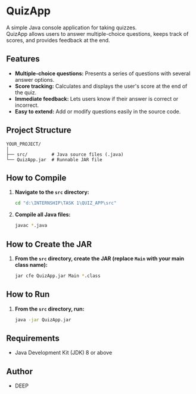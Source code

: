 # QuizApp

A simple Java console application for taking quizzes.  
QuizApp allows users to answer multiple-choice questions, keeps track of scores, and provides feedback at the end.

## Features

- **Multiple-choice questions:** Presents a series of questions with several answer options.
- **Score tracking:** Calculates and displays the user's score at the end of the quiz.
- **Immediate feedback:** Lets users know if their answer is correct or incorrect.
- **Easy to extend:** Add or modify questions easily in the source code.

## Project Structure

```
YOUR_PROJECT/
│
├── src/         # Java source files (.java)
└── QuizApp.jar  # Runnable JAR file
```

## How to Compile

1. **Navigate to the `src` directory:**
    ```sh
    cd "d:\INTERNSHIP\TASK 1\QUIZ_APP\src"
    ```

2. **Compile all Java files:**
    ```sh
    javac *.java
    ```

## How to Create the JAR

1. **From the `src` directory, create the JAR (replace `Main` with your main class name):**
    ```sh
    jar cfe QuizApp.jar Main *.class
    ```

## How to Run

1. **From the `src` directory, run:**
    ```sh
    java -jar QuizApp.jar
    ```

## Requirements

- Java Development Kit (JDK) 8 or above

## Author

- DEEP